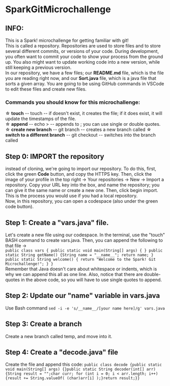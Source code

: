# SparkGitMicrochallenge

## INFO:
This is a Spark! microchallenge for getting familiar with git!  
This is called a repository. Repositories are used to store files and to store several different commits, or versions of your code. During development, you often want to commit your code to show your process from the ground up. You also might want to update working code into a new version, while still keeping a previous version.  
In our repository, we have a few files; our **README.md** file, which is the file you are reading right now, and our **Sort.java** file, which is a java file that sorts a given array. You are going to be using GitHub commands in VSCode to edit these files and create new files.  
### Commands you should know for this microchallenge:  
   ☆ **touch** -- touch <file> -- if <file> doesn't exist, it creates the file; if it does exist, it will update the timestamps of the file.  
   ☆ **append** -- echo <thing to append> > <file> -- appends <thing to append> to <file>; you can use single or double quotes.  
   ☆ **create new branch** -- git branch <branch name> -- creates a new branch called <branch name>
   ☆ **switch to a different branch** -- git checkout <branch name> -- switches into the branch called <branch name>


## Step 0: IMPORT the repository
instead of cloning, we're going to import our repository. To do this, first, click the green **Code** button, and copy the HTTPS key. Then, click the image of your profile in the top right -> Your repositories -> New -> Import a repository. Copy your URL key into the box, and name the repository; you can give it the same name or create a new one. Then, click begin import. This is the process you would use if you had a local repository.  
Now, in this repository, you can open a codespace (also under the green code button).

## Step 1: Create a "vars.java" file.  
Let's create a new file using our codespace. In the terminal, use the "touch" BASH command to create vars.java. Then, you can append the following to that file ->  
`public class vars { public static void main(String[] args) { } public static String getName() {String name = "__name__"; return name; } public static String welcome() { return "Welcome to the Spark! Git Microchallenge!"; } }`  
Remember that Java doesn't care about whitespace or indents, which is why we can append this all as one line. Also, notice that there are double-quotes in the above code, so you will have to use single quotes to append.  

## Step 2: Update our "name" variable in vars.java  
Use Bash command `sed -i -e 's/__name__/[your name here]/g' vars.java`  

## Step 3: Create a branch  
Create a new branch called temp, and move into it.

    
## Step 4: Create a "decode.java" file 
Create the file and append this code:
`public class decode {public static void main(String[] args) {}public static String decoder(int[] arr) {String result = "";char curr; for (int i = 0; i < arr.length; i++) {result += String.valueOf( (char)arr[i] );}return result;}}`
